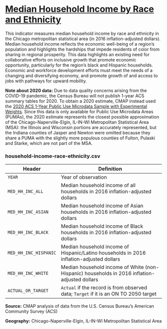 # [Median Household Income by Race and Ethnicity](https://www.cmap.illinois.gov/2050/indicators/household-income-race-ethnicity)

This indicator measures median household income by race and ethnicity in the Chicago metropolitan statistical area (in 2016 inflation-adjusted dollars). Median household income reflects the economic well-being of a region’s population and highlights the hardships that impede residents of color from sharing in regional prosperity. This data highlights an existing need for collaborative efforts on inclusive growth that promote economic opportunity, particularly for the region’s black and Hispanic households. Economic and workforce development efforts must meet the needs of a changing and diversifying economy, and promote growth of and access to jobs with pathways for upward mobility.

**Note about 2020 data:** Due to data quality concerns arising from the COVID-19 pandemic, the Census Bureau will not publish 1-year ACS summary tables for 2020. To obtain a 2020 estimate, CMAP instead used the [2020 ACS 1-Year Public Use Microdata Sample with Experimental Weights](https://www.census.gov/programs-surveys/acs/data/experimental-data/2020-1-year-pums.html). Since this data is only available for Public Use Microdata Areas (PUMAs), the 2020 estimate represents the closest possible approximation of the Chicago-Naperville-Elgin, IL-IN-WI Metropolitan Statistical Area (MSA): the Illinois and Wisconsin portions are accurately represented, but the Indiana counties of Jasper and Newton were omitted because they share a PUMA with the slightly more populous counties of Fulton, Pulaski and Starke, which are not part of the MSA.

### household-income-race-ethnicity.csv

Header | Definition
-------|-----------
`YEAR` | Year of observation
`MED_HH_INC_ALL` | Median household income of all households in 2016 inflation-adjusted dollars
`MED_HH_INC_ASIAN` | Median household income of Asian households in 2016 inflation-adjusted dollars
`MED_HH_INC_BLACK` | Median household income of Black households in 2016 inflation-adjusted dollars
`MED_HH_INC_HISPANIC` | Median household income of Hispanic/Latino households in 2016 inflation-adjusted dollars
`MED_HH_INC_WHITE` | Median household income of White (non-Hispanic) households in 2016 inflation-adjusted dollars
`ACTUAL_OR_TARGET` | `Actual` if the record is from observed data; `Target` if it is an ON TO 2050 target

**Source:** CMAP analysis of data from the U.S. Census Bureau’s American Community Survey (ACS)

**Geography:** Chicago-Naperville-Elgin, IL-IN-WI Metropolitan Statistical Area
